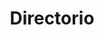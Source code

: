 ---
layout: page
title: Directorio
#background_style: bg-info
#background_image: url('/assets/img/backgrounds/image-from-rawpixel-id-1199650-jpeg.jpg')
# Add a link to the the top menu
background_image_: /assets/img/backgrounds/image-from-rawpixel-id-1199650-jpeg.jpg

menus:
  header:
    title: Links
    weight: 2

user: Dr. Luis Miguel
image: assets/img/members/person5.jpg
summary: Lorem ipsum dolor sit amet, consectetur adipiscing elit. Aenean quis vulputate eros, nec accumsan est. Vestibulum ante ipsum primis in faucibus orci luctus et ultrices posuere cubilia curae; Maecenas sit amet pulvinar diam. Donec rhoncus luctus mauris a commodo. Proin dictum tortor ac turpis laoreet sollicitudin. Morbi semper lectus in condimentum pulvinar. Vivamus ullamcorper risus a mi tristique aliquet. Donec fringilla eros vel varius imperdiet. Nulla suscipit est egestas ex vehicula pulvinar. Nulla facilisi. Interdum et malesuada fames ac ante ipsum primis in faucibus. In blandit interdum libero, eu tempus ante. Fusce mollis tristique laoreet. Quisque tempus urna lectus. 

id_: Luis1
correo: bla@gmail.com


sections:
- type: member-inf.html
  section_id: memberLuis
  user: Dr. Luis Miguel
  image: /assets/img/members/person5.jpg
  summary: Lorem ipsum dolor sit amet, consectetur adipiscing elit. Aenean quis vulputate eros, nec accumsan est. Vestibulum ante ipsum primis in faucibus orci luctus et ultrices posuere cubilia curae; Maecenas sit amet pulvinar diam. Donec rhoncus luctus mauris a commodo. Proin dictum tortor ac turpis laoreet sollicitudin. Morbi semper lectus in condimentum pulvinar. Vivamus ullamcorper risus a mi tristique aliquet. Donec fringilla eros vel varius imperdiet. Nulla suscipit est egestas ex vehicula pulvinar. Nulla facilisi. Interdum et malesuada fames ac ante ipsum primis in faucibus. In blandit interdum libero, eu tempus ante. Fusce mollis tristique laoreet. Quisque tempus urna lectus. 

- type: timeline.html
  section_id: timelineLuis
  title: Trayectoria
  background_style: bg-dark text-primary
  last_image: /assets/img/timeline-end.png
  actions:
    - image: /assets/img/portfolio/thumbnails/1.jpg
      title: >+
        2017-2018
        **Humble Beginnings**
      text: >-
        We begun with small group of people willing to work hard and make our
        teaching skills worth , in front of all others!
    - image: /assets/img/portfolio/thumbnails/2.jpg
      title: >+
        November 2019
        An Coaching started
      text: >-
        We started to gather like minded people and started our stategies
        and future plans to them. As a result , interested people joined us!

# - type: address.html
#   section_id: address
#   title: You are welcome!
#   map: https://www.google.com/maps/embed?pb=!1m18!1m12!1m3!1d2949.1784803899586!2d-71.56614568458906!3d42.338717979188324!2m3!1f0!2f0!3f0!3m2!1i1024!2i768!4f13.1!3m3!1m2!1s0x0%3A0x6335220b7c08850a!2sMarlborough%20District%20Court!5e0!3m2!1sen!2sbg!4v1583193778570!5m2!1sen!2sbg
#   address:
#     title: Address
#     text: >
#       45 Williams St,<br/>
#       Marlborough, MA 01752,<br/>
#       United States
#   phone:
#     title: Phones
#     text: >
#       +1 (202) 555-014<br/>
#       +1 (202) 555-015
# - type: paragraph.html
#   section_id: help
#   title: Get some help!
#   text: >+
#     There is a quick reference and showscase of Markdown Syntax Here:

#     * [Markdown Syntax Here](https://github.com/adam-p/markdown-here/wiki/Markdown-Cheatsheet).

#     * [John Gruber's original spec](http://daringfireball.net/projects/markdown/).

#     * [Github-flavored Markdown info page](http://github.github.com/github-flavored-markdown/).

# - type: paragraph.html
#   section_id: more-to-come
#   title: No HTML!
# #  background_style: bg-info
# #  text_style: text-left text-white
#   actions:
#    - title: Markdown is fun!
#      class: btn-info
#      url: '#'
#   text: >+
#     ### Typographic replacements

#     Enable typographer option to see result.

#     (c) (C) (r) (R) (tm) (TM) (p) (P) +-

#     test.. test... test..... test?..... test!....

#     !!!!!! ???? ,,  -- ---

#     "Smartypants, double quotes" and 'single quotes'


#     ### Emphasis

#     **This is bold text**

#     __This is bold text__

#     *This is italic text*

#     _This is italic text_

#     ~~Strikethrough~~


#     ### Blockquotes

#     > Blockquotes can also be nested...
#     >> ...by using additional greater-than signs right next to each other...
#     > > > ...or with spaces between arrows.

#     ### Lists

#     Unordered

#     + Create a list by starting a line with `+`, `-`, or `*`
#     + Sub-lists are made by indenting 2 spaces:
#     - Marker character change forces new list start:
#       * Ac tristique libero volutpat at
#       + Facilisis in pretium nisl aliquet
#       - Nulla volutpat aliquam velit
#     + Very easy!

#     Ordered

#     1. Lorem ipsum dolor sit amet
#     2. Consectetur adipiscing elit
#     3. Integer molestie lorem at massa


---